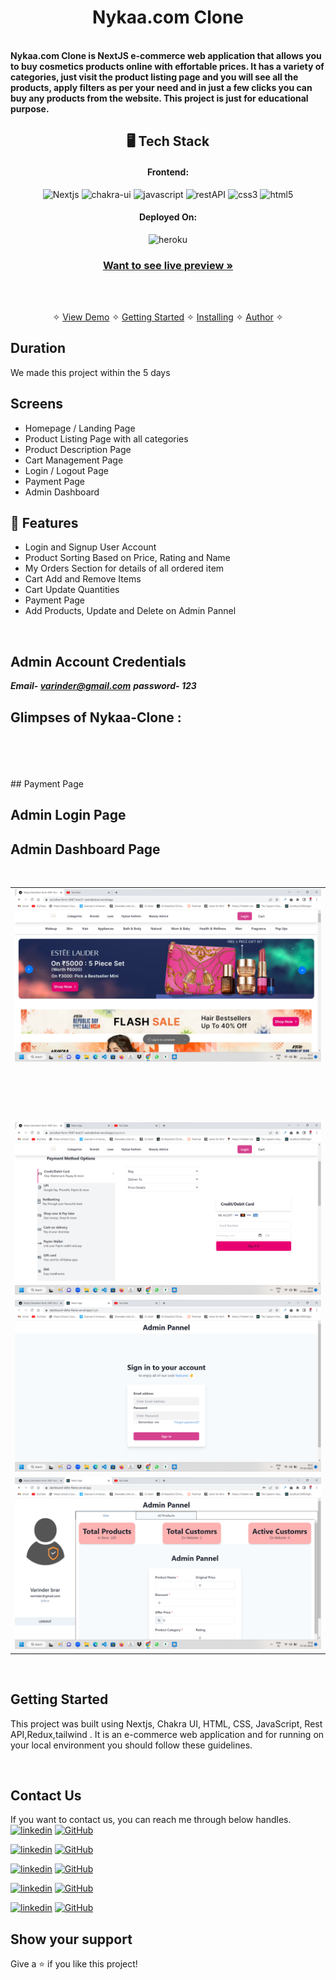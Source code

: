 
<h1 align="center">Nykaa.com Clone</h1>
<br />
<strong>Nykaa.com Clone is NextJS e-commerce web application that allows you to buy cosmetics products online with effortable prices. It has a variety of categories, just visit the product listing page and you will see all the products, apply filters as per your need and in just a few clicks you can buy any products from the website. This project is just for educational purpose.</strong>

<h2 align="center">🖥️ Tech Stack</h2>


<h4 align="center">Frontend:</h4>

<p align="center">
  <img src="https://img.shields.io/badge/Nextjs-20232A?style=for-the-badge&logo=react&logoColor=61DAFB" alt="Nextjs" />
  <img src="https://img.shields.io/badge/Chakra%20UI-3bc7bd?style=for-the-badge&logo=chakraui&logoColor=white" alt="chakra-ui" />
  <img src="https://img.shields.io/badge/JavaScript-323330?style=for-the-badge&logo=javascript&logoColor=F7DF1E" alt="javascript" />
  <img src="https://img.shields.io/badge/Rest_API-02303A?style=for-the-badge&logo=react-router&logoColor=white" alt="restAPI" />
  <img src="https://img.shields.io/badge/CSS3-1572B6?style=for-the-badge&logo=css3&logoColor=white" alt="css3" />
  <img src="https://img.shields.io/badge/HTML5-E34F26?style=for-the-badge&logo=html5&logoColor=white" alt="html5" />
</p>


<h4 align="center">Deployed On:</h4>

<p align="center">
  <img src="https://img.shields.io/badge/vercel-430098?style=for-the-badge&logo=vercel&logoColor=white" alt="heroku" />
</p>



<h3 align="center"><a href="https://secretive-form-5947-brar21-varinderbrar.vercel.app/"><strong>Want to see live preview »</strong></a></h3>
<br />
<p align="center">
  <br />&#10023;
  <a href="#Demo">View Demo</a> &#10023;
  <a href="#Getting-Started">Getting Started</a> &#10023; 
  <a href="#Install">Installing</a> &#10023;
  <a href="#Contact Us">Author</a> &#10023;
</p>



## Duration 
We made this project within the 5 days
<br />

## Screens 
- Homepage / Landing Page
- Product Listing Page with all categories
- Product Description Page
- Cart Management Page
- Login / Logout Page
- Payment Page
- Admin Dashboard 


## 🚀 Features
- Login and Signup User Account
- Product Sorting Based on Price, Rating and Name
- My Orders Section for details of all ordered item
- Cart Add and Remove Items 
- Cart Update Quantities 
- Payment Page
- Add Products, Update and Delete on Admin Pannel
<br />

## Admin Account Credentials
 ***Email- varinder@gmail.com***
 ***password- 123***

## Glimpses of Nykaa-Clone :
<table>
  <tr>
    <td><img src="https://raw.githubusercontent.com/ankitraju123/secretive-form-5947/master/public/Homepage.png"  alt="home" /></td>
  </tr>
  <br/>
  <tr>
    <td><img src="https://i.ibb.co/JCPsB54/nykaa2.png"  alt="" /></td>
  </tr>
  <br/>
  <tr>
    <td><img src="https://i.ibb.co/fNTNsNJ/nykaa3.png"  alt="" /></td>
  </tr>
  <br/>
   <tr>
    <td><img src="https://i.ibb.co/JChmGKf/nykaa4.png"   alt="" /></td>
  </tr>
  <br/>
   <tr>
    <td><img src="https://i.ibb.co/WK7FsMF/nykaa7.png"   alt="" /></td>
  </tr>
  ## Payment Page
  
  <tr>
    <td><img src="https://raw.githubusercontent.com/ankitraju123/secretive-form-5947/master/public/Paymentpage.png"   alt="" /></td>
  </tr>
  
  ## Admin Login Page
  
  <tr>
    <td><img src="https://raw.githubusercontent.com/ankitraju123/secretive-form-5947/master/public/Adminlogin.png"   alt="" /></td>
  </tr>
  
  ## Admin Dashboard Page
  
  <tr>
    <td><img src="https://raw.githubusercontent.com/ankitraju123/secretive-form-5947/master/public/ADmindashboard.png"   alt="" /></td>
  </tr>
  
  <br/>

</table>

<br />



## Getting Started

This project was built using Nextjs, Chakra UI, HTML, CSS, JavaScript, Rest API,Redux,tailwind . It is an e-commerce web application and for running on your local environment you should follow these guidelines.


<br />

## Contact Us

If you want to contact us, you can reach me through below handles. <br />
[![linkedin](https://img.shields.io/badge/Ankit_Chauhan-0077B5?style=for-the-badge&logo=linkedin&logoColor=white)](https://www.linkedin.com/in/ankit-chauhan-8a1b13232/)
[![GitHub](https://img.shields.io/badge/Ankit_Chauhan-0077B5?style=for-the-badge&logo=Github&logoColor=white)](https://github.com/ankitraju123)

[![linkedin](https://img.shields.io/badge/Giri_Reddy-0077B5?style=for-the-badge&logo=linkedin&logoColor=white)](https://www.linkedin.com/in/giri-reddy-geralt/)
[![GitHub](https://img.shields.io/badge/Giri_Reddy-0077B5?style=for-the-badge&logo=Github&logoColor=white)](https://github.com/geraltyen)

[![linkedin](https://img.shields.io/badge/Pujarini_Sahu-0077B5?style=for-the-badge&logo=linkedin&logoColor=white)](https://www.linkedin.com/in/pujarini-sahoo/)
[![GitHub](https://img.shields.io/badge/Pujarini_Sahu-0077B5?style=for-the-badge&logo=Github&logoColor=white)](https://github.com/puja2795)

[![linkedin](https://img.shields.io/badge/varinder-brar-0077B5?style=for-the-badge&logo=linkedin&logoColor=white)](https://www.linkedin.com/in/varinder-brar/)
[![GitHub](https://img.shields.io/badge/varinder-brar-0077B5?style=for-the-badge&logo=Github&logoColor=white)](https://github.com/Brar21)

[![linkedin](https://img.shields.io/badge/Muhammed-Sadique-0077B5?style=for-the-badge&logo=linkedin&logoColor=white)](https://www.linkedin.com/in/muhammed-sadique-064385230/)
[![GitHub](https://img.shields.io/badge/Muhammed-Sadique-0077B5?style=for-the-badge&logo=Github&logoColor=white)](https://github.com/mhdsadique)





## Show your support

Give a ⭐️ if you like this project!



